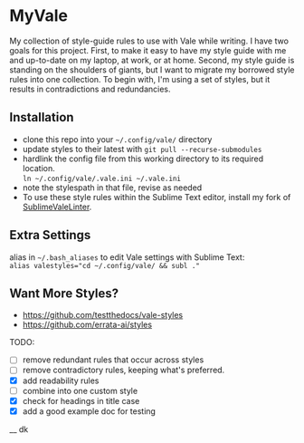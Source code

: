 # MyVale

My collection of style-guide rules to use with Vale while writing. I have two goals for this project. First, to make it easy to have my style guide with me and up-to-date on my laptop, at work, or at home. Second, my style guide is standing on the shoulders of giants, but I want to migrate my borrowed style rules into one collection. To begin with, I'm using a set of styles, but it results in contradictions and redundancies. 

## Installation

- clone this repo into your `~/.config/vale/` directory
- update styles to their latest with `git pull --recurse-submodules`
- hardlink the config file from this working directory to its required location.  
`ln ~/.config/vale/.vale.ini ~/.vale.ini`
- note the stylespath in that file, revise as needed
- To use these style rules within the Sublime Text editor, install my fork of [SublimeValeLinter](https://github.com/dylan-k/SublimeValeLinter).

## Extra Settings

alias in `~/.bash_aliases` to edit Vale settings with Sublime Text:  
`alias valestyles="cd ~/.config/vale/ && subl ."`

## Want More Styles?

- https://github.com/testthedocs/vale-styles
- https://github.com/errata-ai/styles

TODO:

- [ ] remove redundant rules that occur across styles
- [ ] remove contradictory rules, keeping what's preferred. 
- [x] add readability rules
- [ ] combine into one custom style
- [x] check for headings in title case
- [x] add a good example doc for testing

__
dk
